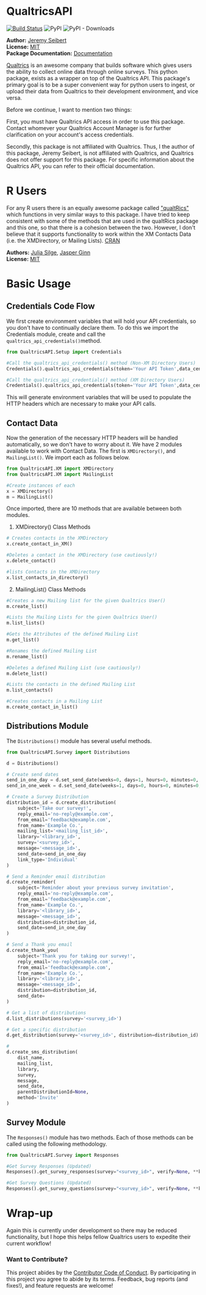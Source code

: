 # QualtricsAPI

[![Build Status](https://travis-ci.com/Jaseibert/QualtricsAPI.svg?branch=master)](https://travis-ci.com/Jaseibert/QualtricsAPI)
![PyPI](https://img.shields.io/pypi/v/QualtricsAPI)
![PyPI - Downloads](https://img.shields.io/pypi/dm/QualtricsAPI)

**Author:** [Jeremy Seibert](https://www.jeremyseibert.com)<br/>
**License:** [MIT](https://opensource.org/licenses/MIT)<br/>
**Package Documentation:** [Documentation](https://www.qualtricsapi-pydocs.com)<br/>

[Qualtrics](https://www.qualtrics.com) is an awesome company that builds software which gives users the ability to collect online data through online surveys. This python package, exists as a wrapper on top of the Qualtrics API. This package's primary goal is to be a super convenient way for python users to ingest, or upload their data from Qualtrics to their development environment, and vice versa.

Before we continue, I want to mention two things:

First, you must have Qualtrics API access in order to use this package. Contact whomever your Qualtrics Account Manager is for further clarification on your account's access credentials.

Secondly, this package is not affiliated with Qualtrics. Thus, I the author of this package, Jeremy Seibert, is not affiliated with Qualtrics, and Qualtrics does not offer support for this package. For specific information about the Qualtrics API, you can refer to their official documentation.

# R Users

For any R users there is an equally awesome package called ["qualtRics"](https://github.com/ropensci/qualtRics) which functions in very similar ways to this package. I have tried to keep consistent with some of the methods that are used in the qualtRics package and this one, so that there is a cohesion between the two. However, I don't believe that it supports functionality to work within the XM Contacts Data (i.e. the XMDirectory, or Mailing Lists). [CRAN]('https://cran.r-project.org/web/packages/qualtRics/index.html')

**Authors:** [Julia Silge](https://juliasilge.com/), [Jasper Ginn](http://www.jasperginn.io)<br/>
**License:** [MIT](https://opensource.org/licenses/MIT)

# Basic Usage

## Credentials Code Flow

We first create environment variables that will hold your API credentials, so you don't have to continually declare them. To do this we import the Credentials module, create and call the `qualtrics_api_credentials()`method.

```python
from QualtricsAPI.Setup import Credentials

#Call the qualtrics_api_credentials() method (Non-XM Directory Users)
Credentials().qualtrics_api_credentials(token='Your API Token',data_center='Your Data Center')

#Call the qualtrics_api_credentials() method (XM Directory Users)
Credentials().qualtrics_api_credentials(token='Your API Token',data_center='Your Data Center',directory_id='Your Directory ID')

```

This will generate environment variables that will be used to populate the HTTP headers which are necessary to make your API calls.

## Contact Data

Now the generation of the necessary HTTP headers will be handled automatically, so we don't have to worry about it. We have 2 modules available to work with Contact Data. The first is `XMDirectory()`, and `MailingList()`. We import each as follows below.

```python
from QualtricsAPI.XM import XMDirectory
from QualtricsAPI.XM import MailingList

#Create instances of each
x = XMDirectory()
m = MailingList()
```

Once imported, there are 10 methods that are available between both modules.

1. XMDirectory() Class Methods

```python
# Creates contacts in the XMDirectory
x.create_contact_in_XM()

#Deletes a contact in the XMDirectory (use cautiously!)
x.delete_contact()

#lists Contacts in the XMDirectory
x.list_contacts_in_directory()
```

2. MailingList() Class Methods

```python
#Creates a new Mailing list for the given Qualtrics User()
m.create_list()

#Lists the Mailing Lists for the given Qualtrics User()
m.list_lists()

#Gets the Attributes of the defined Mailing List
m.get_list()

#Renames the defined Mailing List
m.rename_list()

#Deletes a defined Mailing List (use cautiously!)
m.delete_list()

#Lists the contacts in the defined Mailing List
m.list_contacts()

#Creates contacts in a Mailing List
m.create_contact_in_list()
```

## Distributions Module

The `Distributions()` module has several useful methods.

```python
from QualtricsAPI.Survey import Distributions

d = Distributions()

# Create send dates
send_in_one_day = d.set_send_date(weeks=0, days=1, hours=0, minutes=0, seconds=0)
send_in_one_week = d.set_send_date(weeks=1, days=0, hours=0, minutes=0, seconds=0)

# Create a Survey Distribution
distribution_id = d.create_distribution(
    subject='Take our survey!',
    reply_email='no-reply@example.com',
    from_email='feedback@example.com',
    from_name='Example Co.',
    mailing_list='<mailing_list_id>',
    library='<library_id>',
    survey='<survey_id>',
    message='<message_id>',
    send_date=send_in_one_day
    link_type='Individual'
)

# Send a Reminder email distribution
d.create_reminder(
    subject='Reminder about your previous survey invitation',
    reply_email='no-reply@example.com',
    from_email='feedback@example.com',
    from_name='Example Co.',
    library='<library_id>',
    message='<message_id>',
    distribution=distribution_id,
    send_date=send_in_one_day
)

# Send a Thank you email
d.create_thank_you(
    subject='Thank you for taking our survey!',
    reply_email='no-reply@example.com',
    from_email='feedback@example.com',
    from_name='Example Co.',
    library='<library_id>',
    message='<message_id>',
    distribution=distribution_id,
    send_date=
)

# Get a list of distributions
d.list_distributions(survey='<survey_id>')

# Get a specific distribution
d.get_distribution(survey='<survey_id>', distribution=distribution_id)

#
d.create_sms_distribution(
    dist_name,
    mailing_list,
    library,
    survey,
    message,
    send_date,
    parentDistributionId=None,
    method='Invite'
)

```

## Survey Module

The `Responses()` module has two methods. Each of those methods can be called using the following methodology.

```python
from QualtricsAPI.Survey import Responses

#Get Survey Responses (Updated)
Responses().get_survey_responses(survey="<survey_id>", verify=None, **kwargs)

#Get Survey Questions (Updated)
Responses().get_survey_questions(survey="<survey_id>", verify=None, **kwargs)
```

# Wrap-up

Again this is currently under development so there may be reduced functionality, but I hope this helps fellow Qualtrics users to expedite their current workflow!

### Want to Contribute?

This project abides by the [Contributor Code of Conduct](CONDUCT.md). By participating in this project you agree to abide by its terms. Feedback, bug reports (and fixes!), and feature requests are welcome!
